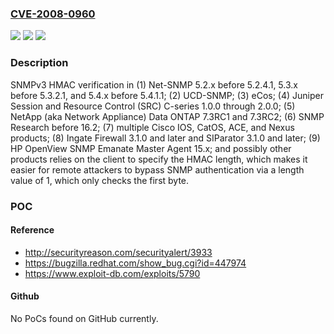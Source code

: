 ### [CVE-2008-0960](https://cve.mitre.org/cgi-bin/cvename.cgi?name=CVE-2008-0960)
![](https://img.shields.io/static/v1?label=Product&message=n%2Fa&color=blue)
![](https://img.shields.io/static/v1?label=Version&message=n%2Fa&color=blue)
![](https://img.shields.io/static/v1?label=Vulnerability&message=n%2Fa&color=brighgreen)

### Description

SNMPv3 HMAC verification in (1) Net-SNMP 5.2.x before 5.2.4.1, 5.3.x before 5.3.2.1, and 5.4.x before 5.4.1.1; (2) UCD-SNMP; (3) eCos; (4) Juniper Session and Resource Control (SRC) C-series 1.0.0 through 2.0.0; (5) NetApp (aka Network Appliance) Data ONTAP 7.3RC1 and 7.3RC2; (6) SNMP Research before 16.2; (7) multiple Cisco IOS, CatOS, ACE, and Nexus products; (8) Ingate Firewall 3.1.0 and later and SIParator 3.1.0 and later; (9) HP OpenView SNMP Emanate Master Agent 15.x; and possibly other products relies on the client to specify the HMAC length, which makes it easier for remote attackers to bypass SNMP authentication via a length value of 1, which only checks the first byte.

### POC

#### Reference
- http://securityreason.com/securityalert/3933
- https://bugzilla.redhat.com/show_bug.cgi?id=447974
- https://www.exploit-db.com/exploits/5790

#### Github
No PoCs found on GitHub currently.

